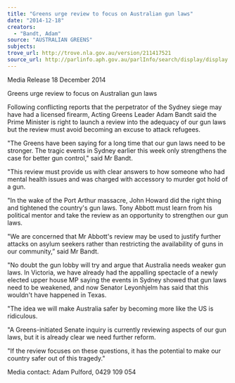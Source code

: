 ```yaml
---
title: "Greens urge review to focus on Australian gun laws"
date: "2014-12-18"
creators:
  - "Bandt, Adam"
source: "AUSTRALIAN GREENS"
subjects:
trove_url: http://trove.nla.gov.au/version/211417521
source_url: http://parlinfo.aph.gov.au/parlInfo/search/display/display.w3p;query=Id%3A%22media/pressrel/3568172%22
---
```


 Media Release  18 December 2014   

 Greens urge review to focus on Australian gun laws   

 Following conflicting reports that the perpetrator of the Sydney siege may have had a licensed  firearm, Acting Greens Leader Adam Bandt said the Prime Minister is right to launch a review into  the adequacy of our gun laws but the review must avoid becoming an excuse to attack refugees.   

 "The Greens have been saying for a long time that our gun laws need to be stronger. The tragic  events in Sydney earlier this week only strengthens the case for better gun control," said Mr Bandt.   

 "This review must provide us with clear answers to how someone who had mental health issues and  was charged with accessory to murder got hold of a gun.   

 "In the wake of the Port Arthur massacre, John Howard did the right thing and tightened the  country's gun laws. Tony Abbott must learn from his political mentor and take the review as an  opportunity to strengthen our gun laws.   

 "We are concerned that Mr Abbott's review may be used to justify further attacks on asylum seekers  rather than restricting the availability of guns in our community,” said Mr Bandt.   

 "No doubt the gun lobby will try and argue that Australia needs weaker gun laws. In Victoria, we  have already had the appalling spectacle of a newly elected upper house MP saying the events in  Sydney showed that gun laws need to be weakened, and now Senator Leyonhjelm has said that this  wouldn't have happened in Texas.   

 "The idea we will make Australia safer by becoming more like the US is ridiculous.   

 "A Greens-initiated Senate inquiry is currently reviewing aspects of our gun laws, but it is already  clear we need further reform.   

 "If the review focuses on these questions, it has the potential to make our country safer out of this  tragedy."   

 Media contact: Adam Pulford, 0429 109 054   

 

 

 

 

